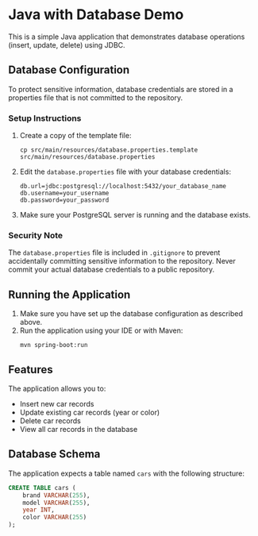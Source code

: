 # Java with Database Demo

This is a simple Java application that demonstrates database operations (insert, update, delete) using JDBC.

## Database Configuration

To protect sensitive information, database credentials are stored in a properties file that is not committed to the repository.

### Setup Instructions

1. Create a copy of the template file:
   ```
   cp src/main/resources/database.properties.template src/main/resources/database.properties
   ```

2. Edit the `database.properties` file with your database credentials:
   ```
   db.url=jdbc:postgresql://localhost:5432/your_database_name
   db.username=your_username
   db.password=your_password
   ```

3. Make sure your PostgreSQL server is running and the database exists.

### Security Note

The `database.properties` file is included in `.gitignore` to prevent accidentally committing sensitive information to the repository. Never commit your actual database credentials to a public repository.

## Running the Application

1. Make sure you have set up the database configuration as described above.
2. Run the application using your IDE or with Maven:
   ```
   mvn spring-boot:run
   ```

## Features

The application allows you to:
- Insert new car records
- Update existing car records (year or color)
- Delete car records
- View all car records in the database

## Database Schema

The application expects a table named `cars` with the following structure:

```sql
CREATE TABLE cars (
    brand VARCHAR(255),
    model VARCHAR(255),
    year INT,
    color VARCHAR(255)
);
```
